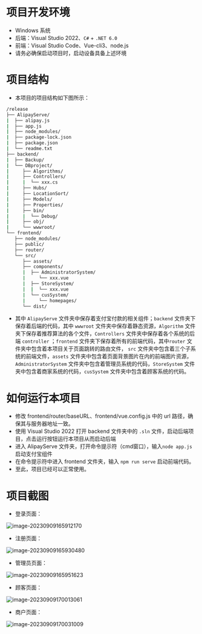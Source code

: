 # 项目开发环境

* Windows 系统
* 后端：Visual Studio 2022、`C#` + `.NET 6.0`
* 前端：Visual Studio Code、Vue-cli3、node.js
* 请务必确保启动项目时，启动设备具备上述环境

# 项目结构

* 本项目的项目结构如下图所示：

```bash
/release
├── AlipayServe/
|  ├── alipay.js
|  ├── app.js
|  ├── node_modules/
|  ├── package-lock.json
|  ├── package.json
|  └── readme.txt
├── backend/
|  ├── Backup/
|  └── DBproject/
|     ├── Algorithms/
|     ├── Controllers/
|     |  └── xxx.cs
|     ├── Hubs/
|     ├── LocationSort/
|     ├── Models/
|     ├── Properties/
|     ├── bin/
|     |  └── Debug/  
|     ├── obj/
|     └── wwwroot/
└── frontend/
   ├── node_modules/
   ├── public/
   ├── router/
   └── src/
      ├── assets/
      ├── components/
      |  ├── AdministratorSystem/
      |  	└── xxx.vue
      |  ├── StoreSystem/
      |  |  └── xxx.vue
      |  └── cusSystem/
      |     └── homepages/
      └── dist/
```

* 其中 `AlipayServe` 文件夹中保存着支付宝付款的相关组件；`backend` 文件夹下保存着后端的代码，其中 `wwwroot` 文件夹中保存着静态资源，`Algorithm` 文件夹下保存着推荐算法的各个文件，`Controllers` 文件夹中保存着各个系统的后端 `controller` ；`frontend` 文件夹下保存着所有的前端代码，其中`router` 文件夹中包含着本项目关于页面跳转的路由文件， `src` 文件夹中包含着三个子系统的前端文件，`assets` 文件夹中包含着页面背景图片在内的前端图片资源，`AdministratorSystem` 文件夹中包含着管理员系统的代码，`StoreSystem` 文件夹中包含着商家系统的代码，`cusSystem` 文件夹中包含着顾客系统的代码。

# 如何运行本项目

* 修改 frontend/router/baseURL、frontend/vue.config.js 中的 url 路径，确保其与服务器地址一致。
* 使用 Visual Studio 2022 打开 backend 文件夹中的 `.sln` 文件，启动后端项目，点击运行按钮运行本项目从而启动后端
* 进入 AlipayServe 文件夹，打开命令提示符（cmd窗口），输入`node app.js` 启动支付宝组件
* 在命令提示符中进入 frontend 文件夹，输入 `npm run serve` 启动前端代码。
* 至此，项目已经可以正常使用。

# 项目截图

* 登录页面：

![image-20230909165912170](image\image-20230909165912170.png)

* 注册页面：

![image-20230909165930480](image\image-20230909165930480.png)

* 管理员页面：

![image-20230909165951623](image\image-20230909165951623.png)

* 顾客页面：

![image-20230909170013061](image\image-20230909170013061.png)

* 商户页面：

![image-20230909170031009](image\image-20230909170031009.png)